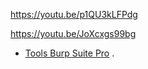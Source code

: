 
https://youtu.be/p1QU3kLFPdg

https://youtu.be/JoXcxgs99bg


- [Tools Burp Suite Pro](https://gitlab.com/hypnguyen1209/burp-pro?fbclid=IwAR29_fPDBXSdrYMbjx_ADP8ulzBxQZh1rEAJh0Jo3985VGOuuQOo4hVQUL4) .
